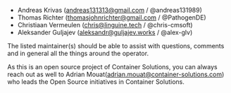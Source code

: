 * Andreas Krivas (<andreas131313@gmail.com> / @andreas131989)
* Thomas Richter (<thomasjohnrichter@gmail.com> / @PathogenDE)
* Christiaan Vermeulen (<chris@linguine.tech> / @chris-cmsoft)
* Aleksander Guljajev (<aleksandr@guljajev.works> / @alex-glv)

The listed maintainer(s) should be able to assist with questions, comments and in general all the things around the operator.

As this is an open source project of Container Solutions, you can always reach out as well to Adrian Mouat(<adrian.mouat@container-solutions.com>) who leads the Open Source initiatives in Container Solutions.